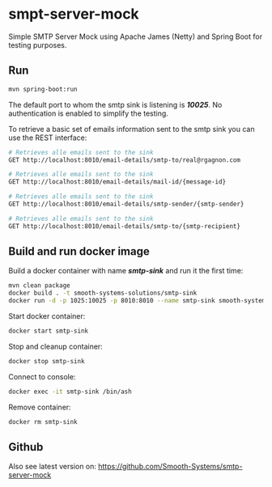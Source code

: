 # smpt-server-mock

Simple SMTP Server Mock using Apache James (Netty) and Spring Boot for testing purposes.

## Run

```bash
mvn spring-boot:run
```

The default port to whom the smtp sink is listening is _**10025**_. No authentication is enabled to simplify the testing.

To retrieve a basic set of emails information sent to the smtp sink you can use the REST interface:

```bash
# Retrieves alle emails sent to the sink
GET http://localhost:8010/email-details/smtp-to/real@rgagnon.com

# Retrieves alle emails sent to the sink
GET http://localhost:8010/email-details/mail-id/{message-id}

# Retrieves alle emails sent to the sink
GET http://localhost:8010/email-details/smtp-sender/{smtp-sender}

# Retrieves alle emails sent to the sink
GET http://localhost:8010/email-details/smtp-to/{smtp-recipient}
```

## Build and run docker image

Build a docker container with name _**smtp-sink**_ and run it the first time:
```bash
mvn clean package
docker build . -t smooth-systems-solutions/smtp-sink
docker run -d -p 1025:10025 -p 8010:8010 --name smtp-sink smooth-systems-solutions/smtp-sink
```

Start docker container:
```bash
docker start smtp-sink
```

Stop and cleanup container:
```bash
docker stop smtp-sink
```

Connect to console:
```bash
docker exec -it smtp-sink /bin/ash
```

Remove container:
```bash
docker rm smtp-sink
```

## Github

Also see latest version on: https://github.com/Smooth-Systems/smtp-server-mock
